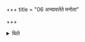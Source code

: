 +++
title = "06 अभ्यावर्तते मनोता"

+++

<details><summary>थिते</summary>

अभ्यावर्तते मनोता ६
</details>
